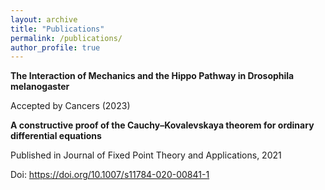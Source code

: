 ```yaml
---
layout: archive
title: "Publications"
permalink: /publications/
author_profile: true
---
```


**The Interaction of Mechanics and the Hippo Pathway in Drosophila melanogaster**

Accepted by Cancers (2023)


**A constructive proof of the Cauchy–Kovalevskaya theorem for ordinary differential equations**

Published in Journal of Fixed Point Theory and Applications, 2021

Doi: https://doi.org/10.1007/s11784-020-00841-1





